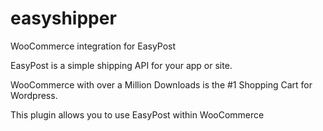 easyshipper
===========

WooCommerce integration for EasyPost

EasyPost is a simple shipping API for your app or site. 

WooCommerce with over a Million Downloads is the #1 Shopping Cart for Wordpress.

This plugin allows you to use EasyPost within WooCommerce
